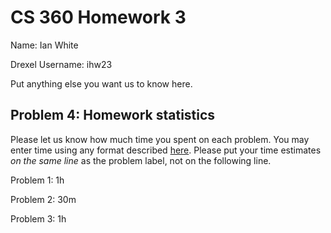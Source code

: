 # CS 360 Homework 3

Name: Ian White 

Drexel Username: ihw23 

Put anything else you want us to know here.

## Problem 4: Homework statistics

Please let us know how much time you spent on each problem. You may enter time using any format described [here](https://github.com/wroberts/pytimeparse). Please put your time estimates *on the same line* as the problem label, not on the following line.

Problem 1: 1h 

Problem 2: 30m 

Problem 3: 1h
